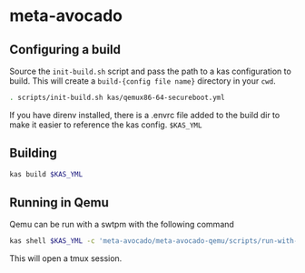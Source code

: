 # meta-avocado


## Configuring a build

Source the `init-build.sh` script and pass the path to a kas configuration to build. This will create a `build-{config file name}` directory in your `cwd`.

```bash
. scripts/init-build.sh kas/qemux86-64-secureboot.yml
```

If you have direnv installed, there is a .envrc file added to the build dir to make it easier to reference the kas config. `$KAS_YML`

## Building

```bash
kas build $KAS_YML
```

## Running in Qemu

Qemu can be run with a swtpm with the following command

```bash
kas shell $KAS_YML -c 'meta-avocado/meta-avocado-qemu/scripts/run-with-tpm.sh'
```

This will open a tmux session.
